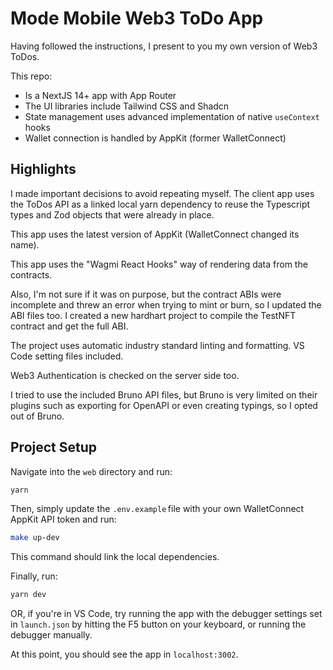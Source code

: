 # Mode Mobile Web3 ToDo App

Having followed the instructions, I present to you my own version of Web3 ToDos.

This repo:

- Is a NextJS 14+ app with App Router
- The UI libraries include Tailwind CSS and Shadcn
- State management uses advanced implementation of native `useContext` hooks
- Wallet connection is handled by AppKit (former WalletConnect)

## Highlights

I made important decisions to avoid repeating myself. The client app uses the ToDos API as a linked local yarn
dependency to reuse the Typescript types and Zod objects that were already in place.

This app uses the latest version of AppKit (WalletConnect changed its name).

This app uses the "Wagmi React Hooks" way of rendering data from the contracts.

Also, I'm not sure if it was on purpose, but the contract ABIs were incomplete and threw an error when trying to mint or
burn, so I updated the ABI files too. I created a new hardhart project to compile the TestNFT contract and get the full
ABI.

The project uses automatic industry standard linting and formatting. VS Code setting files included.

Web3 Authentication is checked on the server side too.

I tried to use the included Bruno API files, but Bruno is very limited on their plugins such as exporting for OpenAPI or
even creating typings, so I opted out of Bruno.

## Project Setup

Navigate into the `web` directory and run:

```bash
yarn
```

Then, simply update the `.env.example` file with your own WalletConnect AppKit API token and run:

```bash
make up-dev
```

This command should link the local dependencies.

Finally, run:

```bash
yarn dev
```

OR, if you're in VS Code, try running the app with the debugger settings set in `launch.json` by hitting the F5 button
on your keyboard, or running the debugger manually.

At this point, you should see the app in `localhost:3002`.
